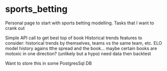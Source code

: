 # sports_betting

Personal page to start with sports betting modelling. Tasks that I want to crank out

Simple API call to get best top of book
Historical trends
  features to consider: historical trends by themselves, teams vs the same team, etc.
ELO model 
history agains tthe spread and the book... maybe certain books are motoxic in one direction? (unlikely but a hypo)
need data
then backtest

Want to store this in some PostgresSql DB